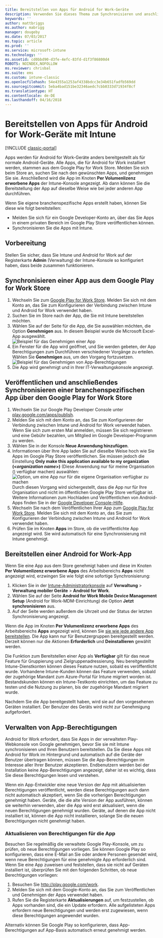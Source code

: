 ```yaml
---
title: Bereitstellen von Apps für Android for Work-Geräte
description: Verwenden Sie dieses Thema zum Synchronisieren und anschließenden Bereitstellen von Apps für Android for Work-Geräte über den Google Play for Work Store.
keywords: ''
author: mattbriggs
ms.author: mabrigg
manager: dougeby
ms.date: 07/03/2017
ms.topic: article
ms.prod: ''
ms.service: microsoft-intune
ms.technology: ''
ms.assetid: cd0bbd90-d3fe-4efc-83fd-d1f3f86800d4
ROBOTS: NOINDEX,NOFOLLOW
ms.reviewer: chrisbal
ms.suite: ems
ms.custom: intune-classic
ms.openlocfilehash: 54e4355a1253af4338bdcc3e34b651fadfb569dd
ms.sourcegitcommit: 5eba4bad151be32346aedc7cbb0333d71934f8cf
ms.translationtype: HT
ms.contentlocale: de-DE
ms.lasthandoff: 04/16/2018
---
```

# <a name="how-to-deploy-apps-to-android-for-work-devices-with-intune"></a>Bereitstellen von Apps für Android for Work-Geräte mit Intune

[!INCLUDE [classic-portal](../includes/classic-portal.md)]

Apps werden für Android for Work-Geräte anders bereitgestellt als für normale Android-Geräte. Alle Apps, die für Android for Work installiert werden, stammen aus dem Google Play for Work Store. Melden Sie sich beim Store an, suchen Sie nach den gewünschten Apps, und genehmigen Sie sie.
Anschließend wird die App im Knoten **Per Volumenlizenz erworbene Apps** der Intune-Konsole angezeigt. Ab dann können Sie die Bereitstellung der App auf dieselbe Weise wie bei jeder anderen App durchführen.

Wenn Sie eigene branchenspezifische Apps erstellt haben, können Sie diese wie folgt bereitstellen:
- Melden Sie sich für ein Google Developer-Konto an, über das Sie Apps in einem privaten Bereich im Google Play Store veröffentlichen können.
- Synchronisieren Sie die Apps mit Intune.

## <a name="before-you-start"></a>Vorbereitung

Stellen Sie sicher, dass Sie Intune und Android for Work auf der Registerkarte **Admin** (Verwaltung) der Intune-Konsole so konfiguriert haben, dass beide zusammen funktionieren.

## <a name="synchronize-an-app-from-the-google-play-for-work-store"></a>Synchronisieren einer App aus dem Google Play for Work Store


1. Wechseln Sie zum [Google Play for Work Store](https://play.google.com/work). Melden Sie sich mit dem Konto an, das Sie zum Konfigurieren der Verbindung zwischen Intune und Android for Work verwendet haben.
2. Suchen Sie im Store nach der App, die Sie mit Intune bereitstellen möchten.
3. Wählen Sie auf der Seite für die App, die Sie auswählen möchten, die Option **Genehmigen** aus. In diesem Beispiel wurde die Microsoft Excel-App ausgewählt.<br>
  ![Beispiel für das Genehmigen einer App](media/approve.png)
4. Ein Fenster für die App wird geöffnet, und Sie werden gebeten, der App Berechtigungen zum Durchführen verschiedener Vorgänge zu erteilen. Wählen Sie **Genehmigen** aus, um den Vorgang fortzusetzen.<br>
  ![Beispiel für das Genehmigen von App-Berechtigungen](media/approve-app-permissions.png)
5. Die App wird genehmigt und in Ihrer IT-Verwaltungskonsole angezeigt.

## <a name="publish-then-synchronize-a-line-of-business-app-from-the-google-play-for-work-store"></a>Veröffentlichen und anschließendes Synchronisieren einer branchenspezifischen App über den Google Play for Work Store

1. Wechseln Sie zur Google Play Developer Console unter [play.google.com/apps/publish](https://play.google.com/apps/publish).
2. Melden Sie sich mit dem Konto an, das Sie zum Konfigurieren der Verbindung zwischen Intune und Android for Work verwendet haben. Wenn Sie sich zum ersten Mal anmelden, müssen Sie sich registrieren und eine Gebühr bezahlen, um Mitglied im Google Developer-Programm zu werden.
3. Wählen Sie in der Konsole **Neue Anwendung hinzufügen**.
4. Informationen über Ihre App laden Sie auf dieselbe Weise hoch wie Sie Apps im Google Play Store veröffentlichen. Sie müssen jedoch die Einstellung **Only make this application available to my organization (<*organization name*>)** (Diese Anwendung nur für meine Organisation (<Name der Organisation>) verfügbar machen) auswählen:<br>
  ![Option, um eine App nur für die eigene Organisation verfügbar zu machen](media/restrict.png)<br>
Durch diesen Vorgang wird sichergestellt, dass die App nur für Ihre Organisation und nicht im öffentlichen Google Play Store verfügbar ist.
Weitere Informationen zum Hochladen und Veröffentlichen von Android-Apps finden Sie in der [Google Developer Console-Hilfe](https://support.google.com/googleplay/android-developer/answer/113469).
5. Wechseln Sie nach dem Veröffentlichen Ihrer App zum [Google Play for Work Store](https://play.google.com/work). Melden Sie sich mit dem Konto an, das Sie zum Konfigurieren der Verbindung zwischen Intune und Android for Work verwendet haben.
6. Prüfen Sie im Knoten **Apps** im Store, ob die veröffentlichte App angezeigt wird. Sie wird automatisch für eine Synchronisierung mit Intune genehmigt.

## <a name="deploy-an-android-for-work-app"></a>Bereitstellen einer Android for Work-App

Wenn Sie eine App aus dem Store genehmigt haben und diese im Knoten **Per Volumenlizenz erworbene Apps** des Arbeitsbereichs **Apps** nicht angezeigt wird, erzwingen Sie wie folgt eine sofortige Synchronisierung:

1. Klicken Sie in der [Intune-Administratorkonsole](https://manage.microsoft.com) auf **Verwaltung** > **Verwaltung mobiler Geräte** > **Android for Work**.
2. Wählen Sie auf der Seite **Android for Work Mobile Device Management Setup** (Android for Work-MDM-Einrichtung) die Option **Jetzt synchronisieren** aus.
3. Auf der Seite werden außerdem die Uhrzeit und der Status der letzten Synchronisierung angezeigt.

Wenn die App im Knoten **Per Volumenlizenz erworbene Apps** des Arbeitsbereichs **Apps** angezeigt wird, können Sie [sie wie jede andere App bereitstellen](deploy-apps-in-microsoft-intune.md). Die App kann nur für Benutzergruppen bereitgestellt werden. Derzeit können nur die Aktionen **Erforderlich** und **Deinstallieren** gewählt werden.

Die Funktion zum Bereitstellen einer App als **Verfügbar** gilt für das neue Feature für Gruppierung und Zielgruppenadressierung. Neu bereitgestellte Intune-Dienstkonten können dieses Feature nutzen, sobald es veröffentlicht wurde. Vorhandene Intune-Kunden können das Feature verwenden, sobald der zugehörige Mandant zum Azure-Portal für Intune migriert worden ist. Bestandskunden können ein Intune-Testkonto einrichten, um das Feature zu testen und die Nutzung zu planen, bis der zugehörige Mandant migriert wurde.

Nachdem Sie die App bereitgestellt haben, wird sie auf den vorgesehenen Geräten installiert. Der Benutzer des Geräts wird nicht zur Genehmigung aufgefordert.

## <a name="manage-app-permissions"></a>Verwalten von App-Berechtigungen
Android for Work erfordert, dass Sie Apps in der verwalteten Play-Webkonsole von Google genehmigen, bevor Sie sie mit Intune synchronisieren und Ihren Benutzern bereitstellen.  Da Sie diese Apps mit Android for Work im Hintergrund und automatisch auf die Geräte der Benutzer übertragen können, müssen Sie die App-Berechtigungen im Interesse aller Ihrer Benutzer akzeptieren.  Endbenutzern werden bei der Installation keine App-Berechtigungen angezeigt, daher ist es wichtig, dass Sie diese Berechtigungen lesen und verstehen.

Wenn ein App-Entwickler eine neue Version der App mit aktualisierten Berechtigungen veröffentlicht, werden diese Berechtigungen auch dann nicht automatisch akzeptiert, wenn Sie die vorherigen Berechtigungen genehmigt haben. Geräte, die die alte Version der App ausführen, können sie weiterhin verwenden, aber die App wird erst aktualisiert, wenn die neuen Berechtigungen genehmigt wurden. Geräte, auf denen die App nicht installiert ist, können die App nicht installieren, solange Sie die neuen Berechtigungen nicht genehmigt haben.

### <a name="how-to-update-app-permissions"></a>Aktualisieren von Berechtigungen für die App

Besuchen Sie regelmäßig die verwaltete Google Play-Konsole, um zu prüfen, ob neue Berechtigungen vorliegen. Sie können Google Play so konfigurieren, dass eine E-Mail an Sie oder andere Personen gesendet wird, wenn neue Berechtigungen für eine genehmigte App erforderlich sind. Wenn Sie eine App zuweisen und feststellen, dass sie nicht auf Geräten installiert ist, überprüfen Sie mit den folgenden Schritten, ob neue Berechtigungen vorliegen:

1. Besuchen Sie http://play.google.com/work.
2. Melden Sie sich mit dem Google-Konto an, das Sie zum Veröffentlichen und Genehmigen der Apps verwendet haben.
3. Rufen Sie die Registerkarte **Aktualisierungen** auf, um festzustellen, ob Apps vorhanden sind, die ein Update erfordern.  Alle aufgelisteten Apps erfordern neue Berechtigungen und werden erst zugewiesen, wenn diese Berechtigungen angewendet wurden.  

Alternativ können Sie Google Play so konfigurieren, dass App-Berechtigungen auf App-Basis automatisch erneut genehmigt werden. 
